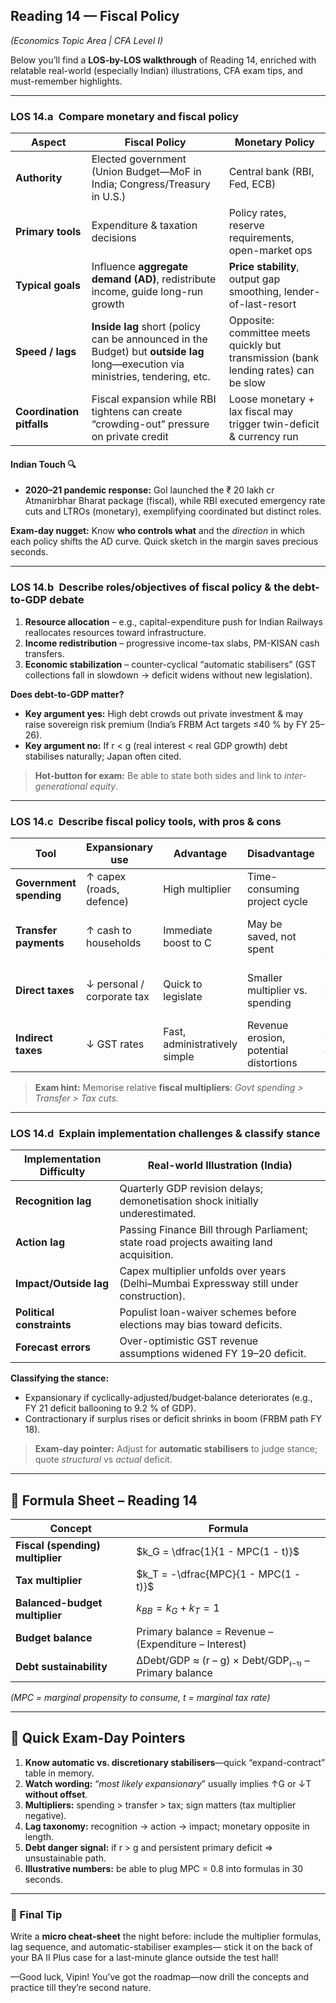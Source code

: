 ## Reading 14 — Fiscal Policy

*(Economics Topic Area | CFA Level I)*

Below you’ll find a **LOS-by-LOS walkthrough** of Reading 14, enriched with relatable real-world (especially Indian) illustrations, CFA exam tips, and must-remember highlights.

---

### LOS 14.a Compare monetary and fiscal policy &#x20;

| Aspect                    | Fiscal Policy                                                                                                                   | Monetary Policy                                                                     |
| ------------------------- | ------------------------------------------------------------------------------------------------------------------------------- | ----------------------------------------------------------------------------------- |
| **Authority**             | Elected government (Union Budget—MoF in India; Congress/Treasury in U.S.)                                                       | Central bank (RBI, Fed, ECB)                                                        |
| **Primary tools**         | Expenditure & taxation decisions                                                                                                | Policy rates, reserve requirements, open-market ops                                 |
| **Typical goals**         | Influence **aggregate demand (AD)**, redistribute income, guide long-run growth                                                 | **Price stability**, output gap smoothing, lender-of-last-resort                    |
| **Speed / lags**          | **Inside lag** short (policy can be announced in the Budget) but **outside lag** long—execution via ministries, tendering, etc. | Opposite: committee meets quickly but transmission (bank lending rates) can be slow |
| **Coordination pitfalls** | Fiscal expansion while RBI tightens can create “crowding-out” pressure on private credit                                        | Loose monetary + lax fiscal may trigger twin-deficit & currency run                 |

#### Indian Touch 🔍

* **2020–21 pandemic response:** GoI launched the ₹ 20 lakh cr Atmanirbhar Bharat package (fiscal), while RBI executed emergency rate cuts and LTROs (monetary), exemplifying coordinated but distinct roles.

**Exam-day nugget:** Know **who controls what** and the *direction* in which each policy shifts the AD curve. Quick sketch in the margin saves precious seconds.

---

### LOS 14.b Describe roles/objectives of fiscal policy & the debt-to-GDP debate 

1. **Resource allocation** – e.g., capital-expenditure push for Indian Railways reallocates resources toward infrastructure.
2. **Income redistribution** – progressive income-tax slabs, PM-KISAN cash transfers.
3. **Economic stabilization** – counter-cyclical “automatic stabilisers” (GST collections fall in slowdown → deficit widens without new legislation).

**Does debt-to-GDP matter?**

* **Key argument yes:** High debt crowds out private investment & may raise sovereign risk premium (India’s FRBM Act targets ≤40 % by FY 25–26).
* **Key argument no:** If r < g (real interest < real GDP growth) debt stabilises naturally; Japan often cited.

> **Hot-button for exam:** Be able to state both sides and link to *inter-generational equity*.

---

### LOS 14.c Describe fiscal policy tools, with pros & cons 

| Tool                    | Expansionary use           | Advantage                     | Disadvantage                           | India Example                     |
| ----------------------- | -------------------------- | ----------------------------- | -------------------------------------- | --------------------------------- |
| **Government spending** | ↑ capex (roads, defence)   | High multiplier               | Time-consuming project cycle           | Bharatmala highway programme      |
| **Transfer payments**   | ↑ cash to households       | Immediate boost to C          | May be saved, not spent                | PM-KISAN, MNREGA wage hikes       |
| **Direct taxes**        | ↓ personal / corporate tax | Quick to legislate            | Smaller multiplier vs. spending        | 2019 corp-tax cut to 22 %         |
| **Indirect taxes**      | ↓ GST rates                | Fast, administratively simple | Revenue erosion, potential distortions | GST rate cuts on auto sector 2019 |

> **Exam hint:** Memorise relative **fiscal multipliers**: *Govt spending > Transfer > Tax cuts.*

---

### LOS 14.d Explain implementation challenges & classify stance 

| Implementation Difficulty | Real-world Illustration (India)                                                         |
| ------------------------- | --------------------------------------------------------------------------------------- |
| **Recognition lag**       | Quarterly GDP revision delays; demonetisation shock initially underestimated.           |
| **Action lag**            | Passing Finance Bill through Parliament; state road projects awaiting land acquisition. |
| **Impact/Outside lag**    | Capex multiplier unfolds over years (Delhi–Mumbai Expressway still under construction). |
| **Political constraints** | Populist loan-waiver schemes before elections may bias toward deficits.                 |
| **Forecast errors**       | Over-optimistic GST revenue assumptions widened FY 19–20 deficit.                       |

**Classifying the stance:**

* Expansionary if cyclically-adjusted/budget‐balance deteriorates (e.g., FY 21 deficit ballooning to 9.2 % of GDP).
* Contractionary if surplus rises or deficit shrinks in boom (FRBM path FY 18).

> **Exam-day pointer:** Adjust for **automatic stabilisers** to judge stance; quote *structural* vs *actual* deficit.

---

## 📑 Formula Sheet – Reading 14

| Concept                          | Formula                                              |
| -------------------------------- | ---------------------------------------------------- |
| **Fiscal (spending) multiplier** | $k_G = \dfrac{1}{1 - MPC(1 - t)}$                    |
| **Tax multiplier**               | $k_T = -\dfrac{MPC}{1 - MPC(1 - t)}$                 |
| **Balanced-budget multiplier**   | $k_{BB} = k_G + k_T = 1$                             |
| **Budget balance**               | Primary balance = Revenue – (Expenditure – Interest) |
| **Debt sustainability**          | ΔDebt/GDP ≈ (r – g) × Debt/GDP₍₋₁₎ – Primary balance |

*(MPC = marginal propensity to consume, t = marginal tax rate)*

---

## 🚀 Quick Exam-Day Pointers

1. **Know automatic vs. discretionary stabilisers**—quick “expand-contract” table in memory.
2. **Watch wording:** “*most likely expansionary*” usually implies ↑G or ↓T **without offset**.
3. **Multipliers:** spending > transfer > tax; sign matters (tax multiplier negative).
4. **Lag taxonomy:** recognition → action → impact; monetary opposite in length.
5. **Debt danger signal:** if r > g and persistent primary deficit ⇒ unsustainable path.
6. **Illustrative numbers:** be able to plug MPC = 0.8 into formulas in 30 seconds.

---

### 🌟 Final Tip

Write a **micro cheat-sheet** the night before: include the multiplier formulas, lag sequence, and automatic-stabiliser examples— stick it on the back of your BA II Plus case for a last-minute glance outside the test hall!

—Good luck, Vipin! You’ve got the roadmap—now drill the concepts and practice till they’re second nature.
